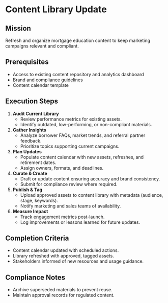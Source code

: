 <!-- Powered by BMAD™ Core -->

# Content Library Update

## Mission

Refresh and organize mortgage education content to keep marketing campaigns relevant and compliant.

## Prerequisites

- Access to existing content repository and analytics dashboard
- Brand and compliance guidelines
- Content calendar template

## Execution Steps

1. **Audit Current Library**
   - Review performance metrics for existing assets.
   - Identify outdated, low-performing, or non-compliant materials.
2. **Gather Insights**
   - Analyze borrower FAQs, market trends, and referral partner feedback.
   - Prioritize topics supporting current campaigns.
3. **Plan Updates**
   - Populate content calendar with new assets, refreshes, and retirement dates.
   - Assign owners, formats, and deadlines.
4. **Curate & Create**
   - Draft or update content ensuring accuracy and brand consistency.
   - Submit for compliance review where required.
5. **Publish & Tag**
   - Upload approved assets to content library with metadata (audience, stage, keywords).
   - Notify marketing and sales teams of availability.
6. **Measure Impact**
   - Track engagement metrics post-launch.
   - Log improvements or lessons learned for future updates.

## Completion Criteria

- Content calendar updated with scheduled actions.
- Library refreshed with approved, tagged assets.
- Stakeholders informed of new resources and usage guidance.

## Compliance Notes

- Archive superseded materials to prevent reuse.
- Maintain approval records for regulated content.
